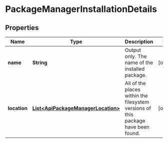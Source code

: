 
# PackageManagerInstallationDetails

## Properties
Name | Type | Description | Notes
------------ | ------------- | ------------- | -------------
**name** | **String** | Output only. The name of the installed package. |  [optional]
**location** | [**List&lt;ApiPackageManagerLocation&gt;**](ApiPackageManagerLocation.md) | All of the places within the filesystem versions of this package have been found. |  [optional]



